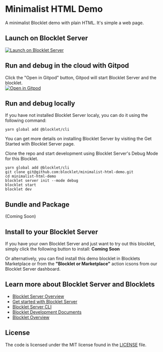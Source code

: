 # Minimalist HTML Demo

A minimalist Blocklet demo with plain HTML. It's simple a web page.

## Launch on Blocklet Server

[![Launch on Blocklet Server](https://assets.arcblock.io/icons/launch_on_blocklet_server.svg)](https://install.arcblock.io/?action=blocklet-install&meta_url=https%3A%2F%2Fgithub.com%2Fblocklet%2Fminimalist-html-demo%2Freleases%2Fdownload%2Fv1.0.14%2Fblocklet.json)

## Run and debug in the cloud with Gitpod

Click the "Open in Gitpod" button, Gitpod will start Blocklet Server and the blocklet.<br>[![Open in Gitpod](https://gitpod.io/button/open-in-gitpod.svg)](https://gitpod.io/#https://github.com/blocklet/minimalist-html-demo)

## Run and debug locally

If you have not installed Blocklet Server localy, you can do it using the following command:

`yarn global add @blocklet/cli`

You can get more details on installing Blocklet Server by visiting the Get Started with Blocklet Server page.

Clone the repo and start development using Blocklet Server's Debug Mode for this Blocklet.

```shell
yarn global add @blocklet/cli
git clone git@github.com:blocklet/minimalist-html-demo.git
cd minimalist-html-demo
blocklet server init --mode debug
blocklet start
blocklet dev
```

## Bundle and Package

(Coming Soon)

## Install to your Blocklet Server

If you have your own Blocklet Server and just want to try out this blocklet, simply click the following button to install: **Coming Soon**

Or alternatively, you can find install this demo blocklet in Blocklets Marketplace or from the **"Blocklet or Marketplace"** action icsons from our Blocklet Server dashboard.

## Learn more about Blocklet Server and Blocklets

- [Blocklet Server Overview](https://docs.arcblock.io/en/abtnode/introduction/abtnode-overview)
- [Get started with Blocklet Server](https://www.arcblock.io/en/get-started)
- [Blocklet Server CLI](https://docs.arcblock.io/en/abtnode/developer/abtnode-cli)
- [Blocklet Development Documents](https://docs.arcblock.io/en/abtnode/developer/blocklet-spec)
- [Blocklet Overview](https://www.arcblock.io/en/blocklet)

## License

The code is licensed under the MIT license found in the
[LICENSE](LICENSE) file.
